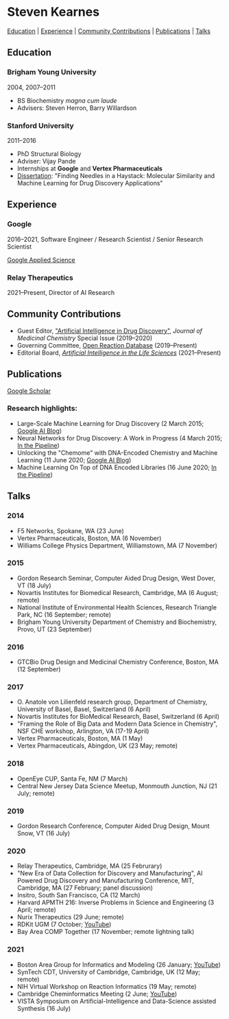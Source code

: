 # Steven Kearnes

[Education](#education) | [Experience](#experience) | [Community Contributions](#community) | [Publications](#publications) | [Talks](#talks)

## Education

### Brigham Young University 
2004, 2007&ndash;2011

* BS Biochemistry _magna cum laude_
* Advisers: Steven Herron, Barry Willardson

### Stanford University
2011&ndash;2016

* PhD Structural Biology
* Adviser: Vijay Pande
* Internships at __Google__ and __Vertex Pharmaceuticals__
* [Dissertation](https://searchworks.stanford.edu/view/11849467): "Finding Needles in a Haystack: Molecular Similarity and Machine Learning for Drug Discovery Applications"

## Experience

### Google
2016&ndash;2021, Software Engineer / Research Scientist / Senior Research Scientist

[Google Applied Science](https://research.google/teams/applied-science/)

### Relay Therapeutics
2021&ndash;Present, Director of AI Research

## Community Contributions

* Guest Editor, ["Artificial Intelligence in Drug Discovery"](https://pubs.acs.org/doi/full/10.1021/acs.jmedchem.0c01077), _Journal of Medicinal Chemistry_ Special Issue (2019&ndash;2020)
* Governing Committee, [Open Reaction Database](https://open-reaction-database.org) (2019&ndash;Present)
* Editorial Board, [_Artificial Intelligence in the Life Sciences_](https://www.sciencedirect.com/journal/artificial-intelligence-in-the-life-sciences) (2021&ndash;Present)

## Publications

[Google Scholar](https://scholar.google.com/citations?user=LxJEYK4AAAAJ&hl=en)

### Research highlights:

* Large-Scale Machine Learning for Drug Discovery (2 March 2015; [Google AI Blog](https://ai.googleblog.com/2015/03/large-scale-machine-learning-for-drug.html))
* Neural Networks for Drug Discovery: A Work in Progress (4 March 2015; [In the Pipeline](https://blogs.sciencemag.org/pipeline/archives/2015/03/04/neural_networks_for_drug_discovery_a_work_in_progress))
* Unlocking the "Chemome" with DNA-Encoded Chemistry and Machine Learning (11 June 2020; [Google AI Blog](https://ai.googleblog.com/2020/06/unlocking-chemome-with-dna-encoded.html))
* Machine Learning On Top of DNA Encoded Libraries (16 June 2020; [In the Pipeline](https://blogs.sciencemag.org/pipeline/archives/2020/06/16/machine-learning-on-top-of-dna-encoded-libraries))

## Talks

### 2014

* F5 Networks, Spokane, WA (23 June)
* Vertex Pharmaceuticals, Boston, MA (6 November)
* Williams College Physics Department, Williamstown, MA (7 November)

### 2015

* Gordon Research Seminar, Computer Aided Drug Design, West Dover, VT (18 July)
* Novartis Institutes for Biomedical Research, Cambridge, MA (6 August; remote)
* National Institute of Environmental Health Sciences, Research Triangle Park, NC (16 September; remote)
* Brigham Young University Department of Chemistry and Biochemistry, Provo, UT (23 September)

### 2016

* GTCBio Drug Design and Medicinal Chemistry Conference, Boston, MA (12 September)

### 2017

* O. Anatole von Lilienfeld research group, Department of Chemistry, University of Basel, Basel, Switzerland (6 April)
* Novartis Institutes for BioMedical Research, Basel, Switzerland (6 April)
* "Framing the Role of Big Data and Modern Data Science in Chemistry", NSF CHE workshop, Arlington, VA (17-19 April)
* Vertex Pharmaceuticals, Boston, MA (1 May)
* Vertex Pharmaceuticals, Abingdon, UK (23 May; remote)

### 2018

* OpenEye CUP, Santa Fe, NM (7 March)
* Central New Jersey Data Science Meetup, Monmouth Junction, NJ (21 July; remote)

### 2019

* Gordon Research Conference, Computer Aided Drug Design, Mount Snow, VT (16 July)

### 2020

* Relay Therapeutics, Cambridge, MA (25 Februrary)
* "New Era of Data Collection for Discovery and Manufacturing", AI Powered Drug Discovery and Manufacturing Conference, MIT, Cambridge, MA (27 February; panel discussion)
* Insitro, South San Francisco, CA (12 March)
* Harvard APMTH 216: Inverse Problems in Science and Engineering (3 April; remote)
* Nurix Therapeutics (29 June; remote)
* RDKit UGM (7 October; [YouTube](https://youtu.be/UyHVwJUBDIk))
* Bay Area COMP Together (17 November; remote lightning talk)

### 2021

* Boston Area Group for Informatics and Modeling (26 January; [YouTube](https://youtu.be/6IDKEIln1JM))
* SynTech CDT, University of Cambridge, Cambridge, UK (12 May; remote)
* NIH Virtual Workshop on Reaction Informatics (19 May; remote)
* Cambridge Cheminformatics Meeting (2 June; [YouTube](https://youtu.be/T-AtZgGanAk?t=251))
* VISTA Symposium on Artificial-Intelligence and Data-Science assisted Synthesis (16 July)
